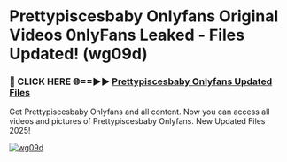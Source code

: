 # Prettypiscesbaby Onlyfans Original Videos 0nlyFans Leaked - Files Updated! (wg09d)

<h3>🔴 CLICK HERE 🌐==►► <a href="https://tinyurl.com/ehrbuxhb" rel="nofollow">Prettypiscesbaby Onlyfans Updated Files</a></h3>

Get Prettypiscesbaby Onlyfans and all content. Now you can access all videos and pictures of Prettypiscesbaby Onlyfans. New Updated Files 2025!

[![wg09d](https://i.imgur.com/lVYEuWS.gif)](https://tinyurl.com/ehrbuxhb)
